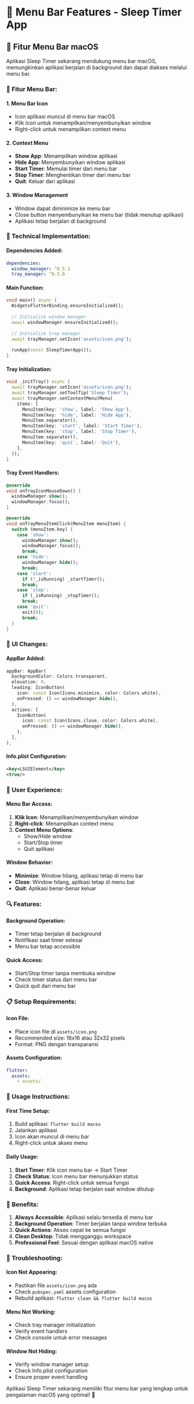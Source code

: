 # 🍎 Menu Bar Features - Sleep Timer App

## 📱 Fitur Menu Bar macOS

Aplikasi Sleep Timer sekarang mendukung menu bar macOS, memungkinkan aplikasi berjalan di background dan dapat diakses melalui menu bar.

### 🎯 **Fitur Menu Bar:**

#### 1. **Menu Bar Icon**
- Icon aplikasi muncul di menu bar macOS
- Klik icon untuk menampilkan/menyembunyikan window
- Right-click untuk menampilkan context menu

#### 2. **Context Menu**
- **Show App**: Menampilkan window aplikasi
- **Hide App**: Menyembunyikan window aplikasi
- **Start Timer**: Memulai timer dari menu bar
- **Stop Timer**: Menghentikan timer dari menu bar
- **Quit**: Keluar dari aplikasi

#### 3. **Window Management**
- Window dapat diminimize ke menu bar
- Close button menyembunyikan ke menu bar (tidak menutup aplikasi)
- Aplikasi tetap berjalan di background

### 🔧 **Technical Implementation:**

#### **Dependencies Added:**
```yaml
dependencies:
  window_manager: ^0.5.1
  tray_manager: ^0.5.0
```

#### **Main Function:**
```dart
void main() async {
  WidgetsFlutterBinding.ensureInitialized();
  
  // Initialize window manager
  await windowManager.ensureInitialized();
  
  // Initialize tray manager
  await trayManager.setIcon('assets/icon.png');
  
  runApp(const SleepTimerApp());
}
```

#### **Tray Initialization:**
```dart
void _initTray() async {
  await trayManager.setIcon('assets/icon.png');
  await trayManager.setToolTip('Sleep Timer');
  await trayManager.setContextMenu(Menu(
    items: [
      MenuItem(key: 'show', label: 'Show App'),
      MenuItem(key: 'hide', label: 'Hide App'),
      MenuItem.separator(),
      MenuItem(key: 'start', label: 'Start Timer'),
      MenuItem(key: 'stop', label: 'Stop Timer'),
      MenuItem.separator(),
      MenuItem(key: 'quit', label: 'Quit'),
    ],
  ));
}
```

#### **Tray Event Handlers:**
```dart
@override
void onTrayIconMouseDown() {
  windowManager.show();
  windowManager.focus();
}

@override
void onTrayMenuItemClick(MenuItem menuItem) {
  switch (menuItem.key) {
    case 'show':
      windowManager.show();
      windowManager.focus();
      break;
    case 'hide':
      windowManager.hide();
      break;
    case 'start':
      if (!_isRunning) _startTimer();
      break;
    case 'stop':
      if (_isRunning) _stopTimer();
      break;
    case 'quit':
      exit(0);
      break;
  }
}
```

### 🎨 **UI Changes:**

#### **AppBar Added:**
```dart
appBar: AppBar(
  backgroundColor: Colors.transparent,
  elevation: 0,
  leading: IconButton(
    icon: const Icon(Icons.minimize, color: Colors.white),
    onPressed: () => windowManager.hide(),
  ),
  actions: [
    IconButton(
      icon: const Icon(Icons.close, color: Colors.white),
      onPressed: () => windowManager.hide(),
    ),
  ],
),
```

#### **Info.plist Configuration:**
```xml
<key>LSUIElement</key>
<true/>
```

### 📱 **User Experience:**

#### **Menu Bar Access:**
1. **Klik Icon**: Menampilkan/menyembunyikan window
2. **Right-click**: Menampilkan context menu
3. **Context Menu Options**:
   - Show/Hide window
   - Start/Stop timer
   - Quit aplikasi

#### **Window Behavior:**
- **Minimize**: Window hilang, aplikasi tetap di menu bar
- **Close**: Window hilang, aplikasi tetap di menu bar
- **Quit**: Aplikasi benar-benar keluar

### 🔍 **Features:**

#### **Background Operation:**
- Timer tetap berjalan di background
- Notifikasi saat timer selesai
- Menu bar tetap accessible

#### **Quick Access:**
- Start/Stop timer tanpa membuka window
- Check timer status dari menu bar
- Quick quit dari menu bar

### 📋 **Setup Requirements:**

#### **Icon File:**
- Place icon file di `assets/icon.png`
- Recommended size: 16x16 atau 32x32 pixels
- Format: PNG dengan transparansi

#### **Assets Configuration:**
```yaml
flutter:
  assets:
    - assets/
```

### 🚀 **Usage Instructions:**

#### **First Time Setup:**
1. Build aplikasi: `flutter build macos`
2. Jalankan aplikasi
3. Icon akan muncul di menu bar
4. Right-click untuk akses menu

#### **Daily Usage:**
1. **Start Timer**: Klik icon menu bar → Start Timer
2. **Check Status**: Icon menu bar menunjukkan status
3. **Quick Access**: Right-click untuk semua fungsi
4. **Background**: Aplikasi tetap berjalan saat window ditutup

### 🎯 **Benefits:**

1. **Always Accessible**: Aplikasi selalu tersedia di menu bar
2. **Background Operation**: Timer berjalan tanpa window terbuka
3. **Quick Actions**: Akses cepat ke semua fungsi
4. **Clean Desktop**: Tidak mengganggu workspace
5. **Professional Feel**: Sesuai dengan aplikasi macOS native

### 🔧 **Troubleshooting:**

#### **Icon Not Appearing:**
- Pastikan file `assets/icon.png` ada
- Check `pubspec.yaml` assets configuration
- Rebuild aplikasi: `flutter clean && flutter build macos`

#### **Menu Not Working:**
- Check tray manager initialization
- Verify event handlers
- Check console untuk error messages

#### **Window Not Hiding:**
- Verify window manager setup
- Check Info.plist configuration
- Ensure proper event handling

Aplikasi Sleep Timer sekarang memiliki fitur menu bar yang lengkap untuk pengalaman macOS yang optimal! 🎉
